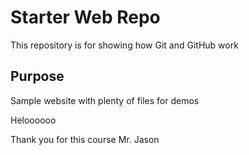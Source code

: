 # Starter Web Repo

This repository is for showing how Git and GitHub work

## Purpose

Sample website with plenty of files for demos

Heloooooo

Thank you for this course Mr. Jason